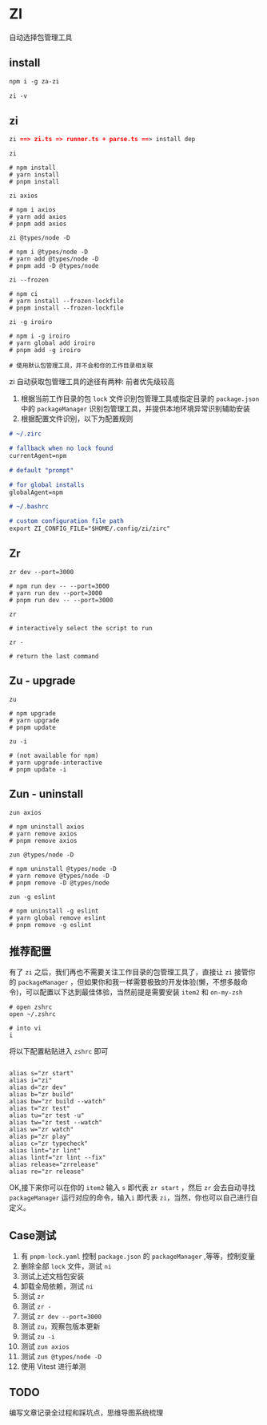 # ZI

自动选择包管理工具
## install
```md
npm i -g za-zi

zi -v
```
## zi

```md
zi ==> zi.ts => runner.ts + parse.ts ==> install dep
```

```shell
zi

# npm install
# yarn install
# pnpm install
```

```shell
zi axios

# npm i axios
# yarn add axios
# pnpm add axios
```

```shell
zi @types/node -D

# npm i @types/node -D
# yarn add @types/node -D
# pnpm add -D @types/node
```

```shell
zi --frozen

# npm ci
# yarn install --frozen-lockfile
# pnpm install --frozen-lockfile
```

```shell
zi -g iroiro

# npm i -g iroiro
# yarn global add iroiro
# pnpm add -g iroiro

# 使用默认包管理工具，并不会和你的工作目录相关联
```

zi 自动获取包管理工具的途径有两种: 前者优先级较高

1. 根据当前工作目录的包 `lock` 文件识别包管理工具或指定目录的 `package.json` 中的 `packageManager` 识别包管理工具，并提供本地环境异常识别辅助安装
2. 根据配置文件识别，以下为配置规则

```md
# ~/.zirc

# fallback when no lock found
currentAgent=npm 

# default "prompt"

# for global installs
globalAgent=npm

# ~/.bashrc

# custom configuration file path
export ZI_CONFIG_FILE="$HOME/.config/zi/zirc"
```

## Zr

```shell
zr dev --port=3000

# npm run dev -- --port=3000
# yarn run dev --port=3000
# pnpm run dev -- --port=3000
```

```shell
zr

# interactively select the script to run
```

```shell
zr -

# return the last command
```

## Zu - upgrade

```shell
zu

# npm upgrade
# yarn upgrade
# pnpm update
```

```shell
zu -i

# (not available for npm)
# yarn upgrade-interactive
# pnpm update -i
```

## Zun - uninstall

```shell
zun axios

# npm uninstall axios
# yarn remove axios
# pnpm remove axios
```

```shell
zun @types/node -D

# npm uninstall @types/node -D
# yarn remove @types/node -D
# pnpm remove -D @types/node
```

```shell
zun -g eslint

# npm uninstall -g eslint
# yarn global remove eslint
# pnpm remove -g eslint
```

## 推荐配置

有了 `zi` 之后，我们再也不需要关注工作目录的包管理工具了，直接让 `zi` 接管你的 `packageManager` ，但如果你和我一样需要极致的开发体验(懒，不想多敲命令)，可以配置以下达到最佳体验，当然前提是需要安装 `item2` 和 `on-my-zsh`

```shell
# open zshrc
open ~/.zshrc

# into vi
i
```

将以下配置粘贴进入 `zshrc` 即可

```shell

alias s="zr start"
alias i="zi"
alias d="zr dev"
alias b="zr build"
alias bw="zr build --watch"
alias t="zr test"
alias tu="zr test -u"
alias tw="zr test --watch"
alias w="zr watch"
alias p="zr play"
alias c="zr typecheck"
alias lint="zr lint"
alias lintf="zr lint --fix"
alias release="zrrelease"
alias re="zr release"
```

OK,接下来你可以在你的 `item2` 输入 `s` 即代表 `zr start` ，然后 `zr` 会去自动寻找 `packageManager` 运行对应的命令，输入`i` 即代表 `zi`，当然，你也可以自己进行自定义。


## Case测试

1. 有 `pnpm-lock.yaml` 控制 `package.json` 的 `packageManager` ,等等，控制变量
2. 删除全部 `lock` 文件，测试 `ni`
3. 测试上述文档包安装
4. 卸载全局依赖，测试 `ni`
6. 测试 `zr`
7. 测试 `zr -`
8. 测试 `zr dev --port=3000`
9. 测试 `zu`，观察包版本更新
10. 测试 `zu -i`
11. 测试 `zun axios`
12. 测试 `zun @types/node -D`
13. 使用 Vitest 进行单测
## TODO

编写文章记录全过程和踩坑点，思维导图系统梳理
